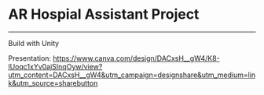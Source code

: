 # AR Hospial Assistant Project

----
Build with Unity

Presentation:
https://www.canva.com/design/DACxsH__gW4/K8-lUoqc1xYv0ajSInqOyw/view?utm_content=DACxsH__gW4&utm_campaign=designshare&utm_medium=link&utm_source=sharebutton
